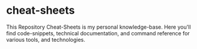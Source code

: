 # cheat-sheets
This Repository Cheat-Sheets is my personal knowledge-base. Here you'll find code-snippets, technical documentation, and command reference for various tools, and technologies.
